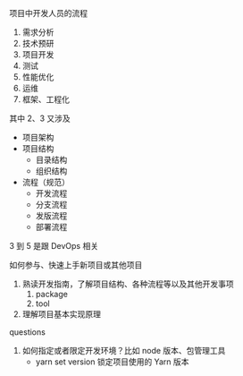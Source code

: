 
项目中开发人员的流程

1. 需求分析
2. 技术预研
3. 项目开发
4. 测试
5. 性能优化
6. 运维
7. 框架、工程化

其中 2、3 又涉及

- 项目架构
- 项目结构
  - 目录结构
  - 组织结构
- 流程（规范）
  - 开发流程
  - 分支流程
  - 发版流程
  - 部署流程

3 到 5 是跟 DevOps 相关

如何参与、快速上手新项目或其他项目
1. 熟读开发指南，了解项目结构、各种流程等以及其他开发事项
   1. package
   2. tool
2. 理解项目基本实现原理


questions
1. 如何指定或者限定开发环境？比如 node 版本、包管理工具
   - yarn set version 锁定项目使用的 Yarn 版本